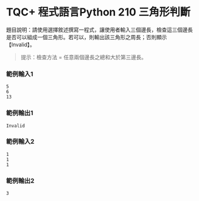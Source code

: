 # TQC+ 程式語言Python 210 三角形判斷
題目說明：請使用選擇敘述撰寫一程式，讓使用者輸入三個邊長，檢查這三個邊長是否可以組成一個三角形。若可以，則輸出該三角形之周長；否則顯示【Invalid】。
> 提示：檢查方法 = 任意兩個邊長之總和大於第三邊長。
### 範例輸入1
```shell
5
6
13
```
### 範例輸出1
```shell
Invalid
```
### 範例輸入2
```shell
1
1
1
```
### 範例輸出2
```shell
3
```
